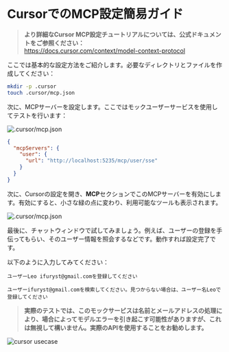 # CursorでのMCP設定簡易ガイド

> **より詳細なCursor MCP設定チュートリアルについては、公式ドキュメントをご参照ください：**  
> https://docs.cursor.com/context/model-context-protocol

ここでは基本的な設定方法をご紹介します。必要なディレクトリとファイルを作成してください：

```bash
mkdir -p .cursor
touch .cursor/mcp.json
```

次に、MCPサーバーを設定します。ここではモックユーザーサービスを使用してテストを行います：

![.cursor/mcp.json](/img/cursor.mcp.json.png)

```json
{
  "mcpServers": {
    "user": {
      "url": "http://localhost:5235/mcp/user/sse"
    }
  }
}
```

次に、Cursorの設定を開き、**MCP**セクションでこのMCPサーバーを有効にします。有効にすると、小さな緑の点に変わり、利用可能なツールも表示されます。

![.cursor/mcp.json](/img/cursor.mcp.servers.png)

最後に、チャットウィンドウで試してみましょう。例えば、ユーザーの登録を手伝ってもらい、そのユーザー情報を照会するなどです。動作すれば設定完了です。

以下のように入力してみてください：
```
ユーザーLeo ifuryst@gmail.comを登録してください
```

```
ユーザーifuryst@gmail.comを検索してください。見つからない場合は、ユーザー名Leoで登録してください
```

> **実際のテストでは、このモックサービスは名前とメールアドレスの処理により、場合によってモデルエラーを引き起こす可能性がありますが、これは無視して構いません。実際のAPIを使用することをお勧めします。**

![cursor usecase](/img/cursor.usecase.png) 
